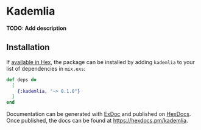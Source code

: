 # Kademlia

**TODO: Add description**

## Installation

If [available in Hex](https://hex.pm/docs/publish), the package can be installed
by adding `kademlia` to your list of dependencies in `mix.exs`:

```elixir
def deps do
  [
    {:kademlia, "~> 0.1.0"}
  ]
end
```

Documentation can be generated with [ExDoc](https://github.com/elixir-lang/ex_doc)
and published on [HexDocs](https://hexdocs.pm). Once published, the docs can
be found at <https://hexdocs.pm/kademlia>.


